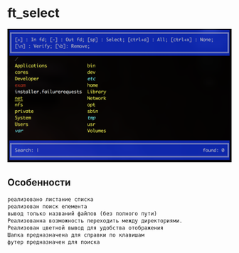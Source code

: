 # ft_select

![alt text](https://github.com/vlobunet/ft_select/blob/master/Screen%20Shot%202018-11-02%20at%2012.48.41%20PM.png)

Особенности
--------------
    реализовано листание списка
    реализован поиск елемента
    вывод только названий файлов (без полного пути)
    Реализованна возможность переходить между директориями.
    Реализован цветной вывод для удобства отображения
    Шапка предназначена для справки по клавишам
    футер предназначен для поиска
  

